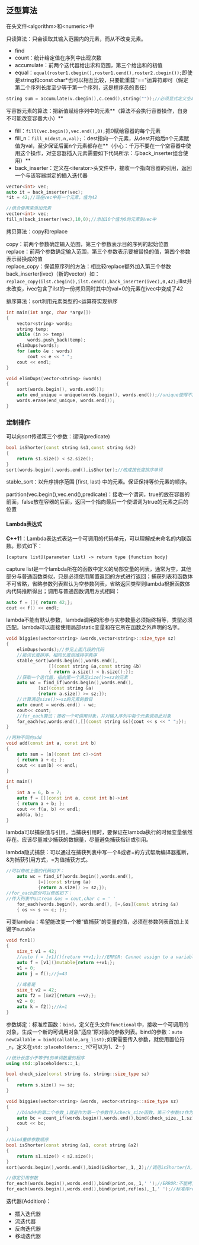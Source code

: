 <h2>泛型算法</h2>

在头文件\<algorithm>和\<numeric>中

只读算法：只会读取其输入范围内的元素，而从不改变元素。

+ find
+ count：统计给定值在序列中出现次数
+ accumulate：前两个迭代器给出求和范围，第三个给出和的初值
+ equal：`equal(roster1.cbegin(),roster1.cend(),roster2.cbegin());`即使是string和const char*也可以相互比较，只要能重载"=="运算符即可（假定第二个序列长度至少等于第一个序列，这是程序员的责任）

```cpp
string sum = accumulate(v.cbegin(),c.cend(),string(""));//必须显式定义空串使得满足"+"运算符
```

写容器元素的算法：把新值赋给序列中的元素**（算法不会执行容器操作，自身不可能改变容器大小）**

+ fill：`fill(vec.begin(),vec.end(),0);`把0赋给容器的每个元素
+ fill_n：`fill_n(dest,n,val);`：dest指向一个元素，从dest开始后n个元素赋值为val，至少保证后面n个元素都存在**（小心：千万不要在一个空容器中使用这个操作，对空容器插入元素需要如下代码所示：与back\_inserter组合使用）**
+ back_inserter：定义在\<iterator>头文件中，接收一个指向容器的引用，返回一个与该容器绑定的插入迭代器

```cpp
vector<int> vec;
auto it = back_inserter(vec);
*it = 42;//现在vec中有一个元素，值为42

//组合使用来添加元素
vector<int> vec;
fill_n(back_inserter(vec),10,0);//添加10个值为0的元素到vec中
```

拷贝算法：copy和replace

copy：前两个参数确定输入范围，第三个参数表示目的序列的起始位置<br>
replace：前两个参数确定输入范围，第三个参数表示要被替换的值，第四个参数表示替换成的值<br>
replace_copy：保留原序列的方法：相比较replace额外加入第三个参数back\_inserter(ivec)（新的vector）如：`replace_copy(ilst.cbegin(),ilst.cend(),back_inserter(ivec),0,42);`ilist并未改变，ivec包含了ilst的一份拷贝同时其中的val=0的元素在ivec中变成了42

排序算法：sort利用元素类型的<运算符实现排序

```cpp
int main(int argc, char *argv[])
{
    vector<string> words;
    string temp;
    while (in >> temp)
        words.push_back(temp);
    elimDups(words);
    for (auto &e : words)
        cout << e << " ";
    cout << endl;
}

void elimDups(vector<string> &words)
{
    sort(words.begin(), words.end());
    auto end_unique = unique(words.begin(), words.end());//unique使得不重复的部分排列在前部，返回一个指向最后一个不重复元素之后的位置
    words.erase(end_unique, words.end());
}
```

<h3>定制操作</h3>

可以向sort传递第三个参数：谓词(predicate)

```cpp
bool isShorter(const string &s1,const string &s2)
{
    return s1.size() < s2.size();
}
sort(words.begin(),words.end(),isShorter);//改成按长度排序单词
```

stable_sort：以升序排序范围 [first, last) 中的元素。保证保持等价元素的顺序。

partition(vec.begin(),vec.end(),predicate)：接收一个谓词，true的放在容器的前面，false放在容器的后面，返回一个指向最后一个使谓词为true的元素之后的位置

<h4>Lambda表达式</h4>

**C++11**：Lambda表达式表达一个可调用的代码单元，可以理解成未命名的内联函数。形式如下：

`[capture list](parameter list) -> return type {function body}`

capture list是一个lambda所在的函数中定义的局部变量的列表，通常为空，其他部分与普通函数类似，只是必须使用尾置返回的方式进行返回；捕获列表和函数体不可省略，省略参数列表默认为空参数列表，省略返回类型则lambda根据函数体内代码推断得出；调用与普通函数调用方式相同：

```cpp
auto f = []{ return 42;};
cout << f() << endl;
```

lambda不能有默认参数，lambda调用的形参与实参数量必须始终相等，类型必须匹配。lambda可以直接使用局部static变量和在它所在函数之外声明的名字。


```cpp
void biggies(vector<string> &words,vector<string>::size_type sz)
{
    elimDups(words);//参见上面几段的代码
    //按词长度排序，相同长度则维持字典序
    stable_sort(words.begin(),words.end(),
                [](const string &a,const string &b)
                { return a.size() < b.size();});
    //获取一个迭代器，指向第一个满足size()>=sz的元素
    auto wc = find_if(words.begin(),words.end(),
            [sz](const string &a)
            {return a.size() >= sz;});
    //计算满足size()>=sz的元素的数目
    auto count = words.end() - wc;
    cout<< count;
    //for_each算法：接收一个可调用对象，并对输入序列中每个元素调用此对象
    for_each(wc,words.end(),[](const string &s){cout << s << " ";});
}
```

```cpp
//两种不同的add
void add(const int a, const int b)
{
    auto sum = [a](const int c)->int
    { return a + c; };
    cout << sum(b) << endl;
}

int main()
{
    int a = 6, b = 7;
    auto f = [](const int a, const int b)->int
    { return a + b; };
    cout << f(a, b) << endl;
    add(a, b);
}
```

lambda可以捕获值与引用，当捕获引用时，要保证在lambda执行的时候变量依然存在。应该尽量减少捕获的数据量，尽量避免捕获指针或引用。

lambda隐式捕获：可以通过在捕获列表中写一个&或者=的方式帮助编译器推断，&为捕获引用方式，=为值捕获方式。

```cpp
//可以修改上面的代码如下：
    auto wc = find_if(words.begin(),words.end(),
            [=](const string &a)
            {return a.size() >= sz;});
//for_each部分可以修改如下：
//传入列表中ostream &os = cout,char c = ' '
    for_each(words.begin(), words.end(), [=,&os](const string &s)
    { os << s << c; });
```

可变lambda：希望能改变一个被“值捕获”的变量的值，必须在参数列表首加上关键字`mutable`

```cpp
void fcn1()
{
    size_t v1 = 42;
    //auto f = [v1](){return ++v1;};//ERROR: Cannot assign to a variable captured by copy in a non-mutable lambda
    auto f = [v1]()mutable{return ++v1;};
    v1 = 0;
    auto j = f();//j=43
    
    //或者是
    size_t v2 = 42;
    auto f2 = [&v2]{return ++v2;};
    v2 = 0;
    auto k = f2();//k=1
}
```

参数绑定：标准库函数：`bind`，定义在头文件`functional`中，接收一个可调用的对象，生成一个新的可调用对象“适应”原对象的参数列表。bind的参数：`auto newCallable = bind(callable,arg_list);`如果需要传入参数，就使用置位符`_n`，定义在`std::placeholders::_?`(?可以为1、2···)

```cpp
//统计长度小于等于6的单词数量的程序
using std::placeholders::_1;

bool check_size(const string &s, string::size_type sz)
{
	return s.size() >= sz;
}

void biggies(vector<string> &words, vector<string>::size_type sz)
{
	//bind中的第二个参数_1就是作为第一个参数传入check_size函数，第三个参数sz作为第二个参数传入check_size中
	auto bc = count_if(words.begin(),words.end(),bind(check_size,_1,sz));
	cout << bc;
}

//bind重排参数顺序
bool isShorter(const string &s1, const string &s2)
{
	return s1.size() < s2.size();
}
sort(words.begin(),words.end(),bind(isShorter,_1,_2);//调用isShorter(A,B)，交换_1和_2可以执行isShorter(B,A)

//绑定引用参数
for_each(words.begin(),words.end(),bind(print,os,_1,' ');//ERROR:不能拷贝os
for_each(words.begin(),words.end(),bind(print,ref(os),_1,' ');//标准库ref函数：传递给bind一个对象但不拷贝它
```

迭代器(Addition)：

+ 插入迭代器
+ 流迭代器
+ 反向迭代器
+ 移动迭代器